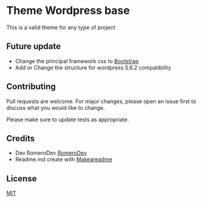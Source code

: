 # Theme Wordpress base

This is a valid theme for any type of project

## Future update
* Change the principal framework css to [Bootstrap](https://getbootstrap.com/)
* Add or Change the structure for wordpress 5.6.2 compatibility


## Contributing
Pull requests are welcome. For major changes, please open an issue first to discuss what you would like to change.

Please make sure to update tests as appropriate.

## Credits
* Dev RomeroDev [RomeroDev](https://romerodev.com.ar/)
* Readme.md create with [Makeareadme](https://www.makeareadme.com/)

## License
[MIT](https://choosealicense.com/licenses/mit/)
